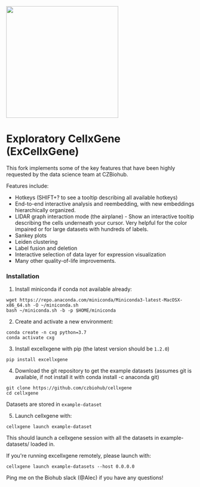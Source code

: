 <img src="./docs/cellxgene-logo.png" width="300">

# Exploratory CellxGene (ExCellxGene)
This fork implements some of the key features that have been highly requested by the data science team at CZBiohub.

Features include:
- Hotkeys (SHIFT+? to see a tooltip describing all available  hotkeys)
- End-to-end interactive analysis and reembedding, with new embeddings hierarchically organized.
- LIDAR graph interaction mode (the airplane) - Show an interactive tooltip describing the cells underneath your cursor. Very helpful for the color impaired or for large datasets with hundreds of labels.
- Sankey plots
- Leiden clustering
- Label fusion and deletion
- Interactive selection of data layer for expression visualization
- Many other quality-of-life improvements.

### Installation

1. Install miniconda if conda not available already:

```
wget https://repo.anaconda.com/miniconda/Miniconda3-latest-MacOSX-x86_64.sh -O ~/miniconda.sh
bash ~/miniconda.sh -b -p $HOME/miniconda
```

2. Create and activate a new environment:

```
conda create -n cxg python=3.7
conda activate cxg
```

3. Install excellxgene with pip (the latest version should be `1.2.0`)
```
pip install excellxgene
```

4. Download the git repository to get the example datasets (assumes git is available, if not install it with conda install -c anaconda git)
```
git clone https://github.com/czbiohub/cellxgene
cd cellxgene
```
Datasets are stored in `example-dataset`

5. Launch cellxgene with:
```
cellxgene launch example-dataset
```


This should launch a cellxgene session with all the datasets in example-datasets/ loaded in.

If you're running excellxgene remotely, please launch with:
```
cellxgene launch example-datasets --host 0.0.0.0
```

Ping me on the Biohub slack (@Alec) if you have any questions!

